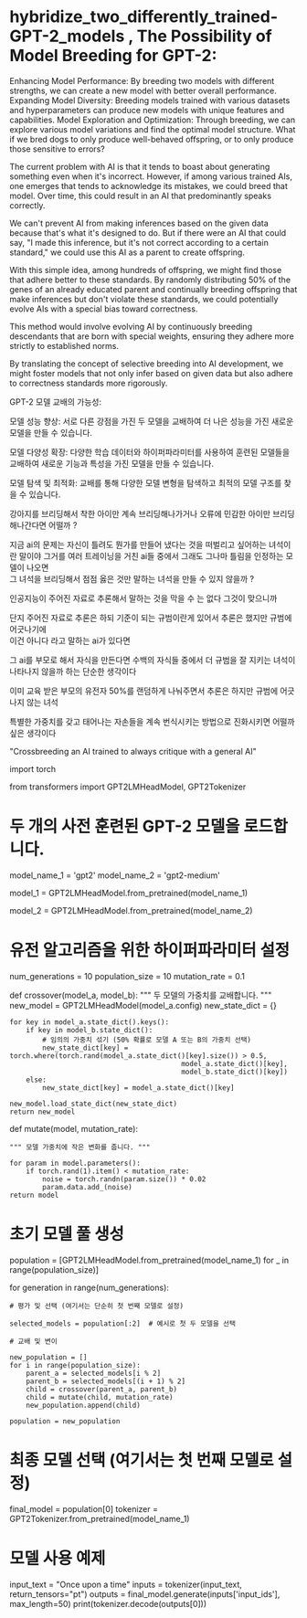 # hybridize_two_differently_trained-GPT-2_models , The Possibility of Model Breeding for GPT-2:

Enhancing Model Performance: By breeding two models with different strengths, we can create a new model with better overall performance.
Expanding Model Diversity: Breeding models trained with various datasets and hyperparameters can produce new models with unique features and capabilities.
Model Exploration and Optimization: Through breeding, we can explore various model variations and find the optimal model structure.
What if we bred dogs to only produce well-behaved offspring, or to only produce those sensitive to errors?

The current problem with AI is that it tends to boast about generating something even when it's incorrect. However, if among various trained AIs, one emerges that tends to acknowledge its mistakes, we could breed that model. Over time, this could result in an AI that predominantly speaks correctly.

We can't prevent AI from making inferences based on the given data because that's what it's designed to do. But if there were an AI that could say, "I made this inference, but it's not correct according to a certain standard," we could use this AI as a parent to create offspring.

With this simple idea, among hundreds of offspring, we might find those that adhere better to these standards. By randomly distributing 50% of the genes of an already educated parent and continually breeding offspring that make inferences but don't violate these standards, we could potentially evolve AIs with a special bias toward correctness.

This method would involve evolving AI by continuously breeding descendants that are born with special weights, ensuring they adhere more strictly to established norms.

By translating the concept of selective breeding into AI development, we might foster models that not only infer based on given data but also adhere to correctness standards more rigorously.


GPT-2 모델 교배의 가능성:

모델 성능 향상: 서로 다른 강점을 가진 두 모델을 교배하여 더 나은 성능을 가진 새로운 모델을 만들 수 있습니다.

모델 다양성 확장: 다양한 학습 데이터와 하이퍼파라미터를 사용하여 훈련된 모델들을 교배하여 새로운 기능과 특성을 가진 모델을 만들 수 있습니다.

모델 탐색 및 최적화: 교배를 통해 다양한 모델 변형을 탐색하고 최적의 모델 구조를 찾을 수 있습니다.



강아지를 브리딩해서  착한 아이만  계속 브리딩해나가거나 
오류에 민감한 아이만 브리딩 해나간다면   어떨까  ?  

지금 ai의 문제는 자신이 틀려도 뭔가를 만들어 냈다는 것을 떠벌리고 싶어하는 녀석이란 말이야 
그거를  여러 트레이닝을 거친  ai들 중에서  그래도 그나마 틀림을 인정하는 모델이 나오면  
그 녀석을 브리딩해서  점점 옳은 것만 말하는 녀석을 만들 수 있지 않을까 ? 

인공지능이  주어진 자료로 추론해서 말하는 것을 막을 수 는 없다  그것이 맞으니까  

단지 주어진 자료로 추론은 하되  기준이 되는 규범이란게 있어서 추론은 했지만 규범에 어긋나기에  
이건 아니다 라고 말하는 ai가 있다면 

그 ai를 부모로 해서 자식을 만든다면 
수백의 자식들 중에서  더 규범을 잘 지키는 녀석이 나타나지 않을까 하는 단순한 생각이다  

이미 교육 받은 부모의 유전자 50%를 랜덤하게 나눠주면서  추론은 하지만 규범에 어긋나지 않는 녀석 

특별한 가중치를 갖고 태어나는 자손들을 계속 번식시키는 방법으로  진화시키면 어떨까 싶은 생각이다  



"Crossbreeding an AI trained to always critique with a general AI"




import torch

from transformers import GPT2LMHeadModel, GPT2Tokenizer


# 두 개의 사전 훈련된 GPT-2 모델을 로드합니다.
model_name_1 = 'gpt2'
model_name_2 = 'gpt2-medium'

model_1 = GPT2LMHeadModel.from_pretrained(model_name_1)

model_2 = GPT2LMHeadModel.from_pretrained(model_name_2)

# 유전 알고리즘을 위한 하이퍼파라미터 설정
num_generations = 10
population_size = 10
mutation_rate = 0.1

def crossover(model_a, model_b):
    """ 두 모델의 가중치를 교배합니다. """
    new_model = GPT2LMHeadModel(model_a.config)
    new_state_dict = {}

    for key in model_a.state_dict().keys():
        if key in model_b.state_dict():
            # 임의의 가중치 섞기 (50% 확률로 모델 A 또는 B의 가중치 선택)
            new_state_dict[key] = torch.where(torch.rand(model_a.state_dict()[key].size()) > 0.5,
                                              model_a.state_dict()[key],
                                              model_b.state_dict()[key])
        else:
            new_state_dict[key] = model_a.state_dict()[key]
    
    new_model.load_state_dict(new_state_dict)
    return new_model

def mutate(model, mutation_rate):

    """ 모델 가중치에 작은 변화를 줍니다. """
    
    for param in model.parameters():
        if torch.rand(1).item() < mutation_rate:
            noise = torch.randn(param.size()) * 0.02
            param.data.add_(noise)
    return model

# 초기 모델 풀 생성
population = [GPT2LMHeadModel.from_pretrained(model_name_1) for _ in range(population_size)]

for generation in range(num_generations):

    # 평가 및 선택 (여기서는 단순히 첫 번째 모델로 설정)
    
    selected_models = population[:2]  # 예시로 첫 두 모델을 선택

    # 교배 및 변이
    
    new_population = []
    for i in range(population_size):
        parent_a = selected_models[i % 2]
        parent_b = selected_models[(i + 1) % 2]
        child = crossover(parent_a, parent_b)
        child = mutate(child, mutation_rate)
        new_population.append(child)

    population = new_population

# 최종 모델 선택 (여기서는 첫 번째 모델로 설정)
final_model = population[0]
tokenizer = GPT2Tokenizer.from_pretrained(model_name_1)

# 모델 사용 예제
input_text = "Once upon a time"
inputs = tokenizer(input_text, return_tensors="pt")
outputs = final_model.generate(inputs['input_ids'], max_length=50)
print(tokenizer.decode(outputs[0]))


